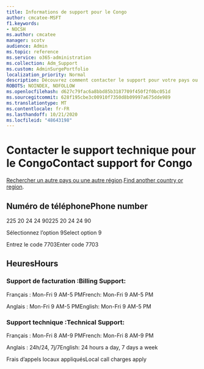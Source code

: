 ```yaml
---
title: Informations de support pour le Congo
author: cmcatee-MSFT
f1.keywords:
- NOCSH
ms.author: cmcatee
manager: scotv
audience: Admin
ms.topic: reference
ms.service: o365-administration
ms.collection: Adm_Support
ms.custom: AdminSurgePortfolio
localization_priority: Normal
description: Découvrez comment contacter le support pour votre pays ou région.
ROBOTS: NOINDEX, NOFOLLOW
ms.openlocfilehash: d627c79fac6a8bbd85b3187709f450f2f0bc051d
ms.sourcegitcommit: 628f195cbe3c00910f7350d8b09997a675dde989
ms.translationtype: MT
ms.contentlocale: fr-FR
ms.lasthandoff: 10/21/2020
ms.locfileid: "48643198"
---
```

# <a name="contact-support-for-congo"></a><span data-ttu-id="42d66-103">Contacter le support technique pour le Congo</span><span class="sxs-lookup"><span data-stu-id="42d66-103">Contact support for Congo</span></span>

<span data-ttu-id="42d66-104">[Rechercher un autre pays ou une autre région](../contact-support-for-business-products.md).</span><span class="sxs-lookup"><span data-stu-id="42d66-104">[Find another country or region](../contact-support-for-business-products.md).</span></span>

## <a name="phone-number"></a><span data-ttu-id="42d66-105">Numéro de téléphone</span><span class="sxs-lookup"><span data-stu-id="42d66-105">Phone number</span></span>
<span data-ttu-id="42d66-106">225 20 24 24 90</span><span class="sxs-lookup"><span data-stu-id="42d66-106">225 20 24 24 90</span></span>

<span data-ttu-id="42d66-107">Sélectionnez l’option 9</span><span class="sxs-lookup"><span data-stu-id="42d66-107">Select option 9</span></span>

<span data-ttu-id="42d66-108">Entrez le code 7703</span><span class="sxs-lookup"><span data-stu-id="42d66-108">Enter code 7703</span></span>

## <a name="hours"></a><span data-ttu-id="42d66-109">Heures</span><span class="sxs-lookup"><span data-stu-id="42d66-109">Hours</span></span>
### <a name="billing-support"></a><span data-ttu-id="42d66-110">Support de facturation :</span><span class="sxs-lookup"><span data-stu-id="42d66-110">Billing Support:</span></span>

<span data-ttu-id="42d66-111">Français : Mon-Fri 9 AM-5 PM</span><span class="sxs-lookup"><span data-stu-id="42d66-111">French: Mon-Fri 9 AM-5 PM</span></span>

<span data-ttu-id="42d66-112">Anglais : Mon-Fri 9 AM-5 PM</span><span class="sxs-lookup"><span data-stu-id="42d66-112">English: Mon-Fri 9 AM-5 PM</span></span>

### <a name="technical-support"></a><span data-ttu-id="42d66-113">Support technique :</span><span class="sxs-lookup"><span data-stu-id="42d66-113">Technical Support:</span></span>

<span data-ttu-id="42d66-114">Français : Mon-Fri 8 AM-9 PM</span><span class="sxs-lookup"><span data-stu-id="42d66-114">French: Mon-Fri 8 AM-9 PM</span></span>

<span data-ttu-id="42d66-115">Anglais : 24h/24, 7j/7</span><span class="sxs-lookup"><span data-stu-id="42d66-115">English: 24 hours a day, 7 days a week</span></span>

<span data-ttu-id="42d66-116">Frais d’appels locaux appliqués</span><span class="sxs-lookup"><span data-stu-id="42d66-116">Local call charges apply</span></span>
